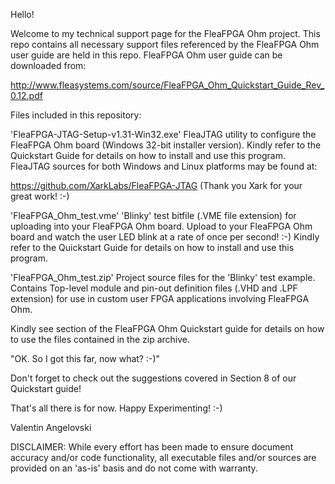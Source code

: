 Hello!

Welcome to my technical support page for the FleaFPGA Ohm project. This repo contains all necessary support files referenced by the FleaFPGA Ohm user guide are held in this repo. FleaFPGA Ohm user guide can be downloaded from:

http://www.fleasystems.com/source/FleaFPGA_Ohm_Quickstart_Guide_Rev_0.12.pdf

Files included in this repository:

'FleaFPGA-JTAG-Setup-v1.31-Win32.exe'
FleaJTAG utility to configure the FleaFPGA Ohm board (Windows 32-bit installer version). Kindly refer to the Quickstart Guide for details on how to install and use this program. FleaJTAG sources for both Windows and Linux platforms may be found at:

https://github.com/XarkLabs/FleaFPGA-JTAG (Thank you Xark for your great work! :-)

'FleaFPGA_Ohm_test.vme'
'Blinky' test bitfile (.VME file extension) for uploading into your FleaFPGA Ohm board. Upload to your FleaFPGA Ohm board and watch the user LED blink at a rate of once per second! :-) Kindly refer to the Quickstart Guide for details on how to install and use this program.

'FleaFPGA_Ohm_test.zip'
Project source files for the 'Blinky' test example. Contains Top-level module and pin-out definition files (.VHD and .LPF extension) for use in custom user FPGA applications involving FleaFPGA Ohm.

Kindly see section of the FleaFPGA Ohm Quickstart guide for details on how to use the files contained in the zip archive.

"OK. So I got this far, now what? :-)"

Don't forget to check out the suggestions covered in Section 8 of our Quickstart guide!

That's all there is for now. Happy Experimenting! :-)

Valentin Angelovski

DISCLAIMER: While every effort has been made to ensure document accuracy and/or code functionality, all executable files and/or sources are provided on an 'as-is' basis and do not come with warranty.
